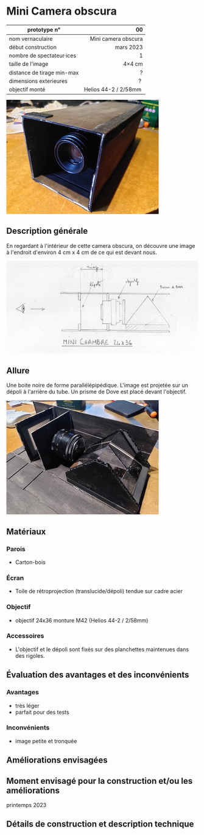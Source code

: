 #  Mini Camera obscura

| prototype n°                |                   00 |
|-----------------------------|---------------------:|
| nom vernaculaire            |  Mini camera obscura |
| début construction          |            mars 2023 |
| nombre de spectateur·ices   |                    1 |
| taille de l'image           |               4×4 cm |
| distance de tirage min-max  |                    ? |
| dimensions exterieures      |                    ? |
| objectif monté              | Helios 44-2 / 2/58mm |

![mini_chambre_2](../photos/mini_chambre_2_ultralight.jpg)

## Description générale
En regardant à l'intérieur de cette camera obscura, on découvre une image à l'endroit d'environ 4 cm x 4 cm de ce qui est devant nous.

![proto_0](../photos/proto_00V2_ultralight.jpg)

## Allure
Une boite noire de forme parallélépipédique. L'image est projetée sur un dépoli à l'arrière du tube. Un prisme de Dove est placé devant l'objectif.

![mini_chambre_3](../photos/mini_chambre_3_ultralight.jpg)
## Matériaux

### Parois
- Carton-bois

### Écran
- Toile de rétroprojection (translucide/dépoli) tendue sur cadre acier

### Objectif
- objectif 24x36 monture M42 (Helios 44-2 / 2/58mm) 

### Accessoires
- L'objectif et le dépoli sont fixés sur des planchettes maintenues dans des rigoles.

## Évaluation des avantages et des inconvénients

### Avantages
- très léger
- parfait pour des tests

### Inconvénients
- image petite et tronquée
## Améliorations envisagées

## Moment envisagé pour la construction et/ou les améliorations
printemps 2023

## Détails de construction et description technique
